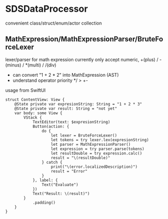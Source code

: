 # SDSDataProcessor

convenient class/struct/enum/actor collection

## MathExpression/MathExpressionParser/BruteForceLexer

lexer/parser for math expression 
currently only accept numeric, +(plus) / -(minus) / *(multi) / /(div)

- can convert "1 + 2 * 2" into MathExpression (AST)
- understand operator priority */ > +-

usage from SwiftUI
```
struct ContentView: View {
    @State private var expresionString: String = "1 + 2 * 3"
    @State private var result: String = "not yet"
    var body: some View {
        VStack {
            TextEditor(text: $expresionString)
            Button(action: {
                do {
                    let lexer = BruteForceLexer()
                    let tokens = try lexer.lex(expresionString)
                    let parser = MathExpressionParser()
                    let expression = try parser.parse(tokens)
                    let resultDouble = try expression.calc()
                    result = "\(resultDouble)"
                } catch {
                    print("\(error.localizedDescription)")
                    result = "Error"
                }
            }, label: {
                Text("Evaluate")
            })
            Text("Result: \(result)")
        }
            .padding()
    }
}
```
